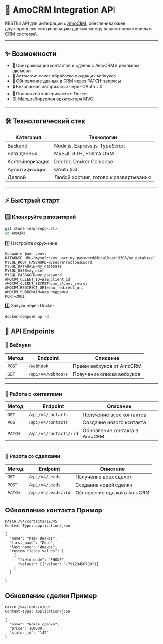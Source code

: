 # 🚀 AmoCRM Integration API

RESTful API для интеграции с [AmoCRM](https://www.amocrm.ru/), обеспечивающее двустороннюю синхронизацию данных между вашим приложением и CRM-системой.

---

## ✨ Возможности

- 🔄 Синхронизация контактов и сделок с AmoCRM в реальном времени  
- 📩 Автоматическая обработка входящих вебхуков  
- 📝 Обновление данных в CRM через PATCH-запросы  
- 🔒 Безопасная авторизация через OAuth 2.0 
- 🐳 Полная контейнеризация с Docker  
- 🏗 Масштабируемая архитектура MVC  

---

## 🛠 Технологический стек

| Категория       | Технологии                            |
| --------------- | ------------------------------------- |
| Backend         | Node.js, Express.js, TypeScript       |
| База данных     | MySQL 8.0+, Prisma ORM                |
| Контейнеризация | Docker, Docker Compose                |
| Аутентификация  | OAuth 2.0                             |
| Деплой          | Любой хостинг, готово к развертыванию |

---

## ⚡ Быстрый старт

### 1️⃣ Клонируйте репозиторий

```bash
git clone <ваш-repo-url>
cd AmoCRM
```
2️⃣ Настройте окружение
```
Создайте файл .env:
DATABASE_URL="mysql://my_user:my_password@localhost:3306/my_database"
MYSQL_ROOT_PASSWORD=mysecretrootpassword
MYSQL_DATABASE=my_database
MYSQL_USER=my_user
MYSQL_PASSWORD=my_password
AMOCRM_CLIENT_ID=ваш_client_id
AMOCRM_CLIENT_SECRET=ваш_client_secret
AMOCRM_REDIRECT_URI=ваш_redirect_uri
AMOCRM_SUBDOMAIN=ваш_поддомен
PORT=3001
```

3️⃣ Запуск через Docker
```
docker-compose up -d
```

## 📡 API Endpoints

### 🔔 Вебхуки
| Метод | Endpoint             | Описание                           |
|-------|----------------------|------------------------------------|
| `POST` | `/webhook`           | Приём вебхуков от AmoCRM           |
| `GET`  | `/api/v4/webhooks`   | Получение списка вебхуков          |

---

### 👤 Работа с контактами
| Метод | Endpoint                   | Описание                           |
|-------|-----------------------------|------------------------------------|
| `GET`  | `/api/v4/contacts`         | Получение всех контактов           |
| `POST` | `/api/v4/contacts`         | Создание нового контакта           |
| `PATCH`| `/api/v4/contacts/:id`     | Обновление контакта в AmoCRM       |

---

### 💼 Работа со сделками
| Метод | Endpoint               | Описание                           |
|-------|-------------------------|------------------------------------|
| `GET`  | `/api/v4/leads`        | Получение всех сделок              |
| `POST` | `/api/v4/leads`        | Создание новой сделки              |
| `PATCH`| `/api/v4/leads/:id`    | Обновление сделки в AmoCRM         |


## Обновление контакта Пример

```
PATCH /v4/contacts/12345
Content-Type: application/json

{
  "name": "Иван Иванов",
  "first_name": "Иван",
  "last_name": "Иванов",
  "custom_fields_values": [
    {
      "field_code": "PHONE",
      "values": [{"value": "+79123456789"}]
    }
  ]

}
```


## Обновление сделки Пример

```
PATCH /v4/leads/67890
Content-Type: application/json

{
  "name": "Новая сделка",
  "price": 100000,
  "status_id": "142"
}
```
